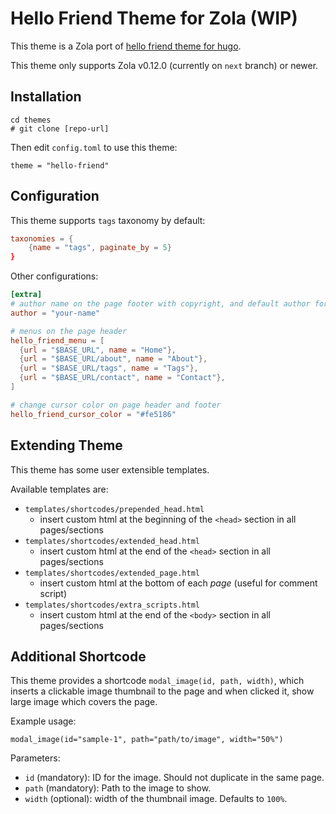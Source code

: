 # Hello Friend Theme for Zola (WIP)

This theme is a Zola port of [hello friend theme for hugo](https://github.com/panr/hugo-theme-hello-friend).

This theme only supports Zola v0.12.0 (currently on `next` branch) or newer.

## Installation

```
cd themes
# git clone [repo-url]
```

Then edit `config.toml` to use this theme:

```
theme = "hello-friend"
```

## Configuration

This theme supports `tags` taxonomy by default:

```toml
taxonomies = {
    {name = "tags", paginate_by = 5}
}
```

Other configurations:

```toml
[extra]
# author name on the page footer with copyright, and default author for posts
author = "your-name"

# menus on the page header
hello_friend_menu = [
  {url = "$BASE_URL", name = "Home"},
  {url = "$BASE_URL/about", name = "About"},
  {url = "$BASE_URL/tags", name = "Tags"},
  {url = "$BASE_URL/contact", name = "Contact"},
]

# change cursor color on page header and footer
hello_friend_cursor_color = "#fe5186"
```

## Extending Theme

This theme has some user extensible templates.

Available templates are:

* `templates/shortcodes/prepended_head.html`
    * insert custom html at the beginning of the `<head>` section in all pages/sections
* `templates/shortcodes/extended_head.html`
    * insert custom html at the end of the `<head>` section in all pages/sections
* `templates/shortcodes/extended_page.html`
    * insert custom html at the bottom of each *page* (useful for comment script)
* `templates/shortcodes/extra_scripts.html`
    * insert custom html at the end of the `<body>` section in all pages/sections

## Additional Shortcode

This theme provides a shortcode `modal_image(id, path, width)`, which inserts a clickable image thumbnail to the page and when clicked it, show large image which covers the page.

Example usage:

```
modal_image(id="sample-1", path="path/to/image", width="50%")
```

Parameters:

* `id` (mandatory): ID for the image. Should not duplicate in the same page.
* `path` (mandatory): Path to the image to show.
* `width` (optional): width of the thumbnail image. Defaults to `100%`.
